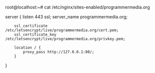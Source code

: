 root@localhost:~# cat /etc/nginx/sites-enabled/programmermedia.org

server {
        listen 443 ssl;
        server_name programmermedia.org;

        ssl_certificate /etc/letsencrypt/live/programmermedia.org/cert.pem;
        ssl_certificate_key /etc/letsencrypt/live/programmermedia.org/privkey.pem;

        location / {
            proxy_pass http://127.0.0.1:80/;
        }
}